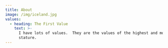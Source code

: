 ```yaml
---
title: About
image: /img/iceland.jpg
values:
  - heading: The First Value
    text: >-
      I have lots of values.  They are the values of the highest and most moral
      stature.
---
```


